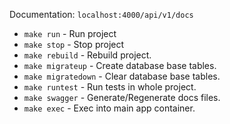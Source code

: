 Documentation: `localhost:4000/api/v1/docs`

- `make run` - Run project
- `make stop` - Stop project
- `make rebuild` - Rebuild project.
- `make migrateup` - Create database base tables.
- `make migratedown` - Clear database base tables.
- `make runtest` - Run tests in whole project.
- `make swagger` - Generate/Regenerate docs files.
- `make exec` - Exec into main app container.
